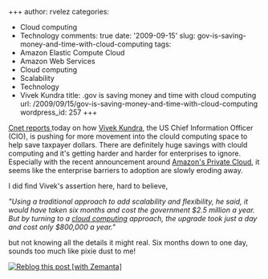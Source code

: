 +++
author: rvelez
categories:
- Cloud computing
- Technology
comments: true
date: '2009-09-15'
slug: gov-is-saving-money-and-time-with-cloud-computing
tags:
- Amazon Elastic Compute Cloud
- Amazon Web Services
- Cloud computing
- Scalability
- Technology
- Vivek Kundra
title: .gov is saving money and time with cloud computing
url: /2009/09/15/gov-is-saving-money-and-time-with-cloud-computing
wordpress_id: 257
+++


[Cnet reports ](http://news.cnet.com/8301-13772_3-10353479-52.html)today on how [Vivek Kundra](http://en.wikipedia.org/wiki/Vivek_Kundra), the US Chief Information Officer (CIO), is pushing for more movement into the clould computing space to help save taxpayer dollars. There are definitely huge savings with clould computing and it's getting harder and harder for enterprises to ignore. Especially with the recent announcement around [Amazon's Private Cloud](http://aws.amazon.com/vpc/), it seems like the enterprise barriers to adoption are slowly eroding away.

I did find Vivek's assertion here, hard to believe,

_"Using a traditional approach to add scalability and flexibility, he said, it would have taken six months and cost the government $2.5 million a year. But by turning to a [cloud computing](http://en.wikipedia.org/wiki/Cloud_computing) approach, the upgrade took just a day and cost only $800,000 a year."_

but not knowing all the details it might real. Six months down to one day, sounds too much like pixie dust to me!


[![Reblog this post [with Zemanta]](http://img.zemanta.com/reblog_e.png?x-id=d19edd80-5b5b-4d92-9f47-661895648a32)](http://reblog.zemanta.com/zemified/d19edd80-5b5b-4d92-9f47-661895648a32/)

